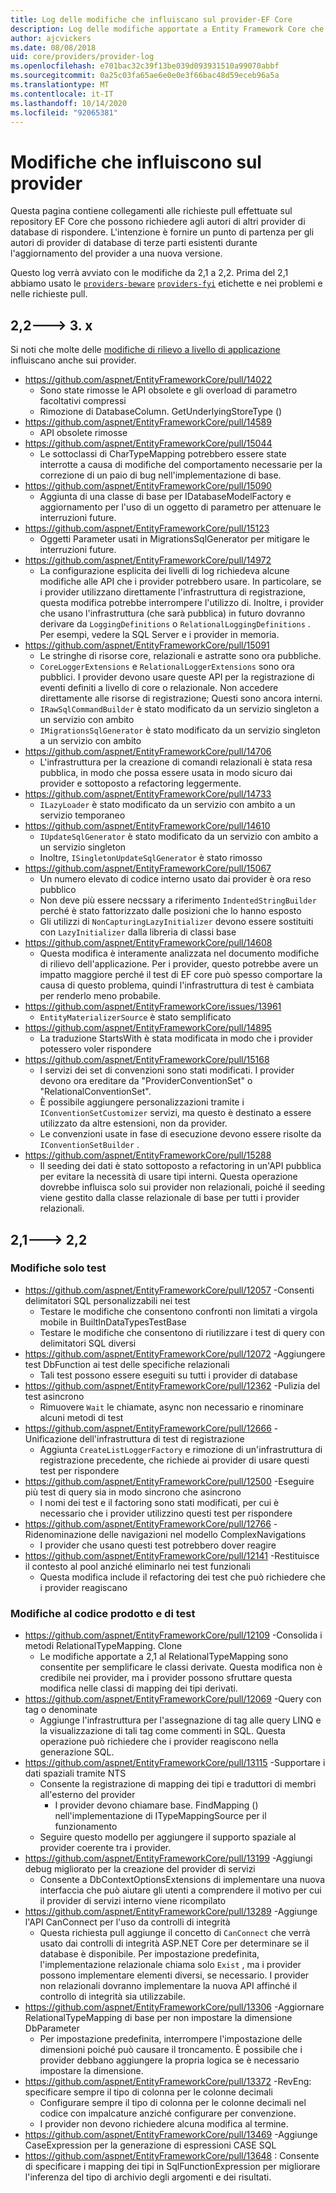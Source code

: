 ```yaml
---
title: Log delle modifiche che influiscano sul provider-EF Core
description: Log delle modifiche apportate a Entity Framework Core che incidono sui provider
author: ajcvickers
ms.date: 08/08/2018
uid: core/providers/provider-log
ms.openlocfilehash: e701bac32c39f13be039d093931510a99070abbf
ms.sourcegitcommit: 0a25c03fa65ae6e0e0e3f66bac48d59eceb96a5a
ms.translationtype: MT
ms.contentlocale: it-IT
ms.lasthandoff: 10/14/2020
ms.locfileid: "92065381"
---
```

# <a name="provider-impacting-changes"></a>Modifiche che influiscono sul provider

Questa pagina contiene collegamenti alle richieste pull effettuate sul repository EF Core che possono richiedere agli autori di altri provider di database di rispondere. L'intenzione è fornire un punto di partenza per gli autori di provider di database di terze parti esistenti durante l'aggiornamento del provider a una nuova versione.

Questo log verrà avviato con le modifiche da 2,1 a 2,2. Prima del 2,1 abbiamo usato le [`providers-beware`](https://github.com/aspnet/EntityFrameworkCore/labels/providers-beware) [`providers-fyi`](https://github.com/aspnet/EntityFrameworkCore/labels/providers-fyi) etichette e nei problemi e nelle richieste pull.

## <a name="22-----3x"></a>2,2---> 3. x

Si noti che molte delle [modifiche di rilievo a livello di applicazione](xref:core/what-is-new/ef-core-3.x/breaking-changes) influiscano anche sui provider.

* <https://github.com/aspnet/EntityFrameworkCore/pull/14022>
  * Sono state rimosse le API obsolete e gli overload di parametro facoltativi compressi
  * Rimozione di DatabaseColumn. GetUnderlyingStoreType ()
* <https://github.com/aspnet/EntityFrameworkCore/pull/14589>
  * API obsolete rimosse
* <https://github.com/aspnet/EntityFrameworkCore/pull/15044>
  * Le sottoclassi di CharTypeMapping potrebbero essere state interrotte a causa di modifiche del comportamento necessarie per la correzione di un paio di bug nell'implementazione di base.
* <https://github.com/aspnet/EntityFrameworkCore/pull/15090>
  * Aggiunta di una classe di base per IDatabaseModelFactory e aggiornamento per l'uso di un oggetto di parametro per attenuare le interruzioni future.
* <https://github.com/aspnet/EntityFrameworkCore/pull/15123>
  * Oggetti Parameter usati in MigrationsSqlGenerator per mitigare le interruzioni future.
* <https://github.com/aspnet/EntityFrameworkCore/pull/14972>
  * La configurazione esplicita dei livelli di log richiedeva alcune modifiche alle API che i provider potrebbero usare. In particolare, se i provider utilizzano direttamente l'infrastruttura di registrazione, questa modifica potrebbe interrompere l'utilizzo di. Inoltre, i provider che usano l'infrastruttura (che sarà pubblica) in futuro dovranno derivare da `LoggingDefinitions` o `RelationalLoggingDefinitions` . Per esempi, vedere la SQL Server e i provider in memoria.
* <https://github.com/aspnet/EntityFrameworkCore/pull/15091>
  * Le stringhe di risorse core, relazionali e astratte sono ora pubbliche.
  * `CoreLoggerExtensions` e `RelationalLoggerExtensions` sono ora pubblici. I provider devono usare queste API per la registrazione di eventi definiti a livello di core o relazionale. Non accedere direttamente alle risorse di registrazione; Questi sono ancora interni.
  * `IRawSqlCommandBuilder` è stato modificato da un servizio singleton a un servizio con ambito
  * `IMigrationsSqlGenerator` è stato modificato da un servizio singleton a un servizio con ambito
* <https://github.com/aspnet/EntityFrameworkCore/pull/14706>
  * L'infrastruttura per la creazione di comandi relazionali è stata resa pubblica, in modo che possa essere usata in modo sicuro dai provider e sottoposto a refactoring leggermente.
* <https://github.com/aspnet/EntityFrameworkCore/pull/14733>
  * `ILazyLoader` è stato modificato da un servizio con ambito a un servizio temporaneo
* <https://github.com/aspnet/EntityFrameworkCore/pull/14610>
  * `IUpdateSqlGenerator` è stato modificato da un servizio con ambito a un servizio singleton
  * Inoltre, `ISingletonUpdateSqlGenerator` è stato rimosso
* <https://github.com/aspnet/EntityFrameworkCore/pull/15067>
  * Un numero elevato di codice interno usato dai provider è ora reso pubblico
  * Non deve più essere necssary a riferimento `IndentedStringBuilder` perché è stato fattorizzato dalle posizioni che lo hanno esposto
  * Gli utilizzi di `NonCapturingLazyInitializer` devono essere sostituiti con `LazyInitializer` dalla libreria di classi base
* <https://github.com/aspnet/EntityFrameworkCore/pull/14608>
  * Questa modifica è interamente analizzata nel documento modifiche di rilievo dell'applicazione. Per i provider, questo potrebbe avere un impatto maggiore perché il test di EF core può spesso comportare la causa di questo problema, quindi l'infrastruttura di test è cambiata per renderlo meno probabile.
* <https://github.com/aspnet/EntityFrameworkCore/issues/13961>
  * `EntityMaterializerSource` è stato semplificato
* <https://github.com/aspnet/EntityFrameworkCore/pull/14895>
  * La traduzione StartsWith è stata modificata in modo che i provider potessero voler rispondere
* <https://github.com/aspnet/EntityFrameworkCore/pull/15168>
  * I servizi dei set di convenzioni sono stati modificati. I provider devono ora ereditare da "ProviderConventionSet" o "RelationalConventionSet".
  * È possibile aggiungere personalizzazioni tramite i `IConventionSetCustomizer` servizi, ma questo è destinato a essere utilizzato da altre estensioni, non da provider.
  * Le convenzioni usate in fase di esecuzione devono essere risolte da `IConventionSetBuilder` .
* <https://github.com/aspnet/EntityFrameworkCore/pull/15288>
  * Il seeding dei dati è stato sottoposto a refactoring in un'API pubblica per evitare la necessità di usare tipi interni. Questa operazione dovrebbe influisca solo sui provider non relazionali, poiché il seeding viene gestito dalla classe relazionale di base per tutti i provider relazionali.

## <a name="21-----22"></a>2,1---> 2,2

### <a name="test-only-changes"></a>Modifiche solo test

* <https://github.com/aspnet/EntityFrameworkCore/pull/12057> -Consenti delimitatori SQL personalizzabili nei test
  * Testare le modifiche che consentono confronti non limitati a virgola mobile in BuiltInDataTypesTestBase
  * Testare le modifiche che consentono di riutilizzare i test di query con delimitatori SQL diversi
* <https://github.com/aspnet/EntityFrameworkCore/pull/12072> -Aggiungere test DbFunction ai test delle specifiche relazionali
  * Tali test possono essere eseguiti su tutti i provider di database
* <https://github.com/aspnet/EntityFrameworkCore/pull/12362> -Pulizia del test asincrono
  * Rimuovere `Wait` le chiamate, async non necessario e rinominare alcuni metodi di test
* <https://github.com/aspnet/EntityFrameworkCore/pull/12666> -Unificazione dell'infrastruttura di test di registrazione
  * Aggiunta `CreateListLoggerFactory` e rimozione di un'infrastruttura di registrazione precedente, che richiede ai provider di usare questi test per rispondere
* <https://github.com/aspnet/EntityFrameworkCore/pull/12500> -Eseguire più test di query sia in modo sincrono che asincrono
  * I nomi dei test e il factoring sono stati modificati, per cui è necessario che i provider utilizzino questi test per rispondere
* <https://github.com/aspnet/EntityFrameworkCore/pull/12766> -Ridenominazione delle navigazioni nel modello ComplexNavigations
  * I provider che usano questi test potrebbero dover reagire
* <https://github.com/aspnet/EntityFrameworkCore/pull/12141> -Restituisce il contesto al pool anziché eliminarlo nei test funzionali
  * Questa modifica include il refactoring dei test che può richiedere che i provider reagiscano

### <a name="test-and-product-code-changes"></a>Modifiche al codice prodotto e di test

* <https://github.com/aspnet/EntityFrameworkCore/pull/12109> -Consolida i metodi RelationalTypeMapping. Clone
  * Le modifiche apportate a 2,1 al RelationalTypeMapping sono consentite per semplificare le classi derivate. Questa modifica non è credibile nei provider, ma i provider possono sfruttare questa modifica nelle classi di mapping dei tipi derivati.
* <https://github.com/aspnet/EntityFrameworkCore/pull/12069> -Query con tag o denominate
  * Aggiunge l'infrastruttura per l'assegnazione di tag alle query LINQ e la visualizzazione di tali tag come commenti in SQL. Questa operazione può richiedere che i provider reagiscono nella generazione SQL.
* <https://github.com/aspnet/EntityFrameworkCore/pull/13115> -Supportare i dati spaziali tramite NTS
  * Consente la registrazione di mapping dei tipi e traduttori di membri all'esterno del provider
    * I provider devono chiamare base. FindMapping () nell'implementazione di ITypeMappingSource per il funzionamento
  * Seguire questo modello per aggiungere il supporto spaziale al provider coerente tra i provider.
* <https://github.com/aspnet/EntityFrameworkCore/pull/13199> -Aggiungi debug migliorato per la creazione del provider di servizi
  * Consente a DbContextOptionsExtensions di implementare una nuova interfaccia che può aiutare gli utenti a comprendere il motivo per cui il provider di servizi interno viene ricompilato
* <https://github.com/aspnet/EntityFrameworkCore/pull/13289> -Aggiunge l'API CanConnect per l'uso da controlli di integrità
  * Questa richiesta pull aggiunge il concetto di `CanConnect` che verrà usato dai controlli di integrità ASP.NET Core per determinare se il database è disponibile. Per impostazione predefinita, l'implementazione relazionale chiama solo `Exist` , ma i provider possono implementare elementi diversi, se necessario. I provider non relazionali dovranno implementare la nuova API affinché il controllo di integrità sia utilizzabile.
* <https://github.com/aspnet/EntityFrameworkCore/pull/13306> -Aggiornare RelationalTypeMapping di base per non impostare la dimensione DbParameter
  * Per impostazione predefinita, interrompere l'impostazione delle dimensioni poiché può causare il troncamento. È possibile che i provider debbano aggiungere la propria logica se è necessario impostare la dimensione.
* <https://github.com/aspnet/EntityFrameworkCore/pull/13372> -RevEng: specificare sempre il tipo di colonna per le colonne decimali
  * Configurare sempre il tipo di colonna per le colonne decimali nel codice con impalcature anziché configurare per convenzione.
  * I provider non devono richiedere alcuna modifica al termine.
* <https://github.com/aspnet/EntityFrameworkCore/pull/13469> -Aggiunge CaseExpression per la generazione di espressioni CASE SQL
* <https://github.com/aspnet/EntityFrameworkCore/pull/13648> : Consente di specificare i mapping dei tipi in SqlFunctionExpression per migliorare l'inferenza del tipo di archivio degli argomenti e dei risultati.
